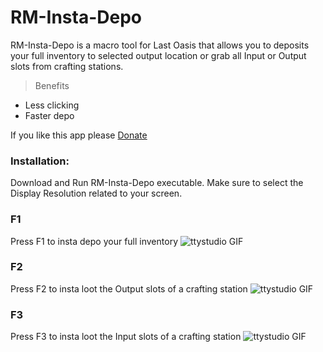 # RM-Insta-Depo

RM-Insta-Depo is a macro tool for Last Oasis that allows you to deposits your full inventory to selected output location or grab all Input or Output slots from crafting stations.

> Benefits

- Less clicking
- Faster depo

If you like this app please [Donate](https://www.paypal.me/rm519)

### Installation:
Download and Run RM-Insta-Depo executable. Make sure to select the Display Resolution related to your screen.

### F1
Press F1 to insta depo your full inventory
![ttystudio GIF](http://g.recordit.co/kxAM6777P0.gif)

### F2
Press F2 to insta loot the Output slots of a crafting station
![ttystudio GIF](http://g.recordit.co/wCKjPR4vxy.gif)

### F3
Press F3 to insta loot the Input slots of a crafting station
![ttystudio GIF](http://g.recordit.co/m0IpnDPRhc.gif)
